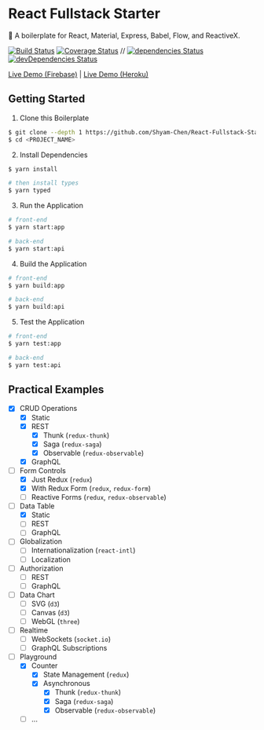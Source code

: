 # React Fullstack Starter

:ram: A boilerplate for React, Material, Express, Babel, Flow, and ReactiveX.

[![Build Status](https://img.shields.io/circleci/project/Shyam-Chen/React-Fullstack-Starter/master.svg)](https://circleci.com/gh/Shyam-Chen/React-Fullstack-Starter)
[![Coverage Status](https://img.shields.io/codecov/c/github/Shyam-Chen/React-Fullstack-Starter/master.svg)](https://codecov.io/gh/Shyam-Chen/React-Fullstack-Starter)
 //
[![dependencies Status](https://david-dm.org/Shyam-Chen/React-Fullstack-Starter/status.svg)](https://david-dm.org/Shyam-Chen/React-Fullstack-Starter)
[![devDependencies Status](https://david-dm.org/Shyam-Chen/React-Fullstack-Starter/dev-status.svg)](https://david-dm.org/Shyam-Chen/React-Fullstack-Starter?type=dev)

[Live Demo (Firebase)](https://react-by-example.firebaseapp.com/) | [Live Demo (Heroku)](https://react-by-example.herokuapp.com/)

## Getting Started

1. Clone this Boilerplate

```bash
$ git clone --depth 1 https://github.com/Shyam-Chen/React-Fullstack-Starter <PROJECT_NAME>
$ cd <PROJECT_NAME>
```

2. Install Dependencies

```bash
$ yarn install

# then install types
$ yarn typed
```

3. Run the Application

```bash
# front-end
$ yarn start:app

# back-end
$ yarn start:api
```

4. Build the Application

```bash
# front-end
$ yarn build:app

# back-end
$ yarn build:api
```

5. Test the Application

```bash
# front-end
$ yarn test:app

# back-end
$ yarn test:api
```

## Practical Examples

* [x] CRUD Operations
  * [x] Static
  * [x] REST
    * [x] Thunk (`redux-thunk`)
    * [x] Saga (`redux-saga`)
    * [x] Observable (`redux-observable`)
  * [x] GraphQL
* [ ] Form Controls
  * [x] Just Redux (`redux`)
  * [x] With Redux Form (`redux`, `redux-form`)
  * [ ] Reactive Forms (`redux`, `redux-observable`)
* [ ] Data Table
  * [x] Static
  * [ ] REST
  * [ ] GraphQL
* [ ] Globalization
  * [ ] Internationalization (`react-intl`)
  * [ ] Localization
* [ ] Authorization
  * [ ] REST
  * [ ] GraphQL
* [ ] Data Chart
  * [ ] SVG (`d3`)
  * [ ] Canvas (`d3`)
  * [ ] WebGL (`three`)
* [ ] Realtime
  * [ ] WebSockets (`socket.io`)
  * [ ] GraphQL Subscriptions
* [ ] Playground
  * [x] Counter
    * [x] State Management (`redux`)
    * [x] Asynchronous
      * [x] Thunk (`redux-thunk`)
      * [x] Saga (`redux-saga`)
      * [x] Observable (`redux-observable`)
  * [ ] ...
